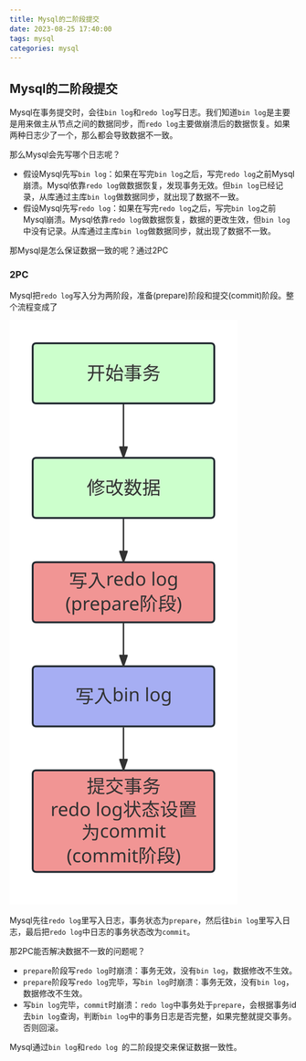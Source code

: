 ```yaml
---
title: Mysql的二阶段提交
date: 2023-08-25 17:40:00
tags: mysql
categories: mysql
---
```


## Mysql的二阶段提交

Mysql在事务提交时，会往`bin log`和`redo log`写日志。我们知道`bin log`是主要是用来做主从节点之间的数据同步，而`redo log`主要做崩溃后的数据恢复。如果两种日志少了一个，那么都会导致数据不一致。

那么Mysql会先写哪个日志呢？

+ 假设Mysql先写`bin log`：如果在写完`bin log`之后，写完`redo log`之前Mysql崩溃。Mysql依靠`redo log`做数据恢复，发现事务无效。但`bin log`已经记录，从库通过主库`bin log`做数据同步，就出现了数据不一致。
+ 假设Mysql先写`redo log`：如果在写完`redo log`之后，写完`bin log`之前Mysql崩溃。Mysql依靠`redo log`做数据恢复，数据的更改生效，但`bin log`中没有记录。从库通过主库`bin log`做数据同步，就出现了数据不一致。

那Mysql是怎么保证数据一致的呢？通过2PC

### 2PC

Mysql把`redo log`写入分为两阶段，准备(prepare)阶段和提交(commit)阶段。整个流程变成了

![2PC(二段提交)](../img/Mysql的二阶段提交.assets/2PC(二段提交).svg)

Mysql先往`redo log`里写入日志，事务状态为`prepare`，然后往`bin log`里写入日志，最后把`redo log`中日志的事务状态改为`commit`。

那2PC能否解决数据不一致的问题呢？

+ `prepare`阶段写`redo log`时崩溃：事务无效，没有`bin log`，数据修改不生效。
+ `prepare`阶段写`redo log`完毕，写`bin log`时崩溃：事务无效，没有`bin log`，数据修改不生效。
+ 写`bin log`完毕，`commit`时崩溃：`redo log`中事务处于`prepare`，会根据事务id去`bin log`查询，判断`bin log`中的事务日志是否完整，如果完整就提交事务。否则回滚。

Mysql通过`bin log`和`redo log `的二阶段提交来保证数据一致性。
